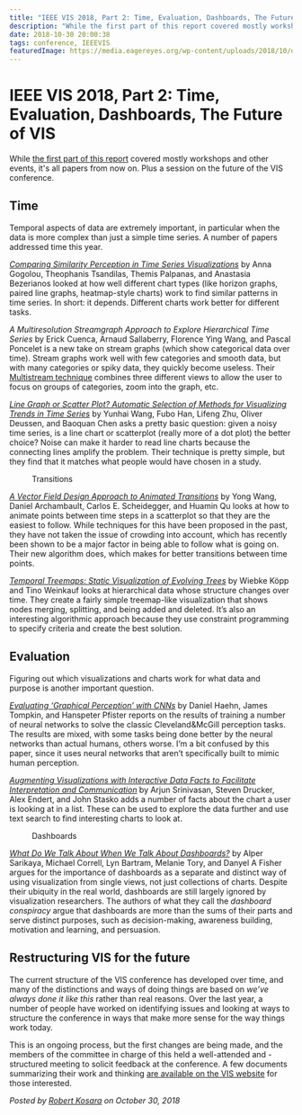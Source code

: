 ```yaml
---
title: "IEEE VIS 2018, Part 2: Time, Evaluation, Dashboards, The Future of VIS"
description: "While the first part of this report covered mostly workshops and other events, it's all papers from now on. Plus a session on the future of the VIS conference."
date: 2018-10-30 20:00:38
tags: conference, IEEEVIS
featuredImage: https://media.eagereyes.org/wp-content/uploads/2018/10/dashboard-clusters.png
---
```


# IEEE VIS 2018, Part 2: Time, Evaluation, Dashboards, The Future of VIS

While <a href="/blog/2018/ieee-vis-2018-viscomm-visinpractice-beliv-best-papers">the first part of this report</a> covered mostly workshops and other events, it's all papers from now on. Plus a session on the future of the VIS conference. 

## Time

Temporal aspects of data are extremely important, in particular when the data is more complex than just a simple time series. A number of papers addressed time this year.

<a href="https://hal.inria.fr/hal-01845008"><em>Comparing Similarity Perception in Time Series Visualizations</em></a> by Anna Gogolou, Theophanis Tsandilas, Themis Palpanas, and Anastasia Bezerianos looked at how well different chart types (like horizon graphs, paired line graphs, heatmap-style charts) work to find similar patterns in time series. In short: it depends. Different charts work better for different tasks.

<em>A Multiresolution Streamgraph Approach to Explore Hierarchical Time Series</em> by Erick Cuenca, Arnaud Sallaberry, Florence Ying Wang, and Pascal Poncelet is a new take on stream graphs (which show categorical data over time). Stream graphs work well with few categories and smooth data, but with many categories or spiky data, they quickly become useless. Their <a href="http://advanse.lirmm.fr/multistream/">Multistream technique</a> combines three different views to allow the user to focus on groups of categories, zoom into the graph, etc.

<a href="http://www.yunhaiwang.org/vis-selection/timeseries.html"><em>Line Graph or Scatter Plot? Automatic Selection of Methods for Visualizing Trends in Time Series</em></a> by Yunhai Wang, Fubo Han, Lifeng Zhu, Oliver Deussen, and Baoquan Chen asks a pretty basic question: given a noisy time series, is a line chart or scatterplot (really more of a dot plot) the better choice? Noise can make it harder to read line charts because the connecting lines amplify the problem. Their technique is pretty simple, but they find that it matches what people would have chosen in a study.

<figure class="wp-block-image"><img src="https://media.eagereyes.org/wp-content/uploads/2018/10/transitions.png" alt="" class="wp-image-10905"/><figcaption>Transitions</figcaption></figure>

<a href="http://home.cse.ust.hk/~ywangct/proj/vf_animation.html"><em>A Vector Field Design Approach to Animated Transitions</em></a> by Yong Wang, Daniel Archambault, Carlos E. Scheidegger, and Huamin Qu looks at how to animate points between time steps in a scatterplot so that they are the easiest to follow. While techniques for this have been proposed in the past, they have not taken the issue of crowding into account, which has recently been shown to be a major factor in being able to follow what is going on. Their new algorithm does, which makes for better transitions between time points.

<a href="http://www.csc.kth.se/~weinkauf/publications/abskoepp19a.html"><em>Temporal Treemaps: Static Visualization of Evolving Trees</em></a> by Wiebke Köpp and Tino Weinkauf looks at hierarchical data whose structure changes over time. They create a fairly simple treemap-like visualization that shows nodes merging, splitting, and being added and deleted. It’s also an interesting algorithmic approach because they use constraint programming to specify criteria and create the best solution.

## Evaluation

Figuring out which visualizations and charts work for what data and purpose is another important question.

<a href="https://danielhaehn.com/papers/?haehn2018evaluating"><em>Evaluating ‘Graphical Perception’ with CNNs</em></a> by Daniel Haehn, James Tompkin, and Hanspeter Pfister reports on the results of training a number of neural networks to solve the classic Cleveland&amp;McGill perception tasks. The results are mixed, with some tasks being done better by the neural networks than actual humans, others worse. I’m a bit confused by this paper, since it uses neural networks that aren’t specifically built to mimic human perception.

<a href="https://arjun010.github.io/projects/voder.html"><em>Augmenting Visualizations with Interactive Data Facts to Facilitate Interpretation and Communication</em></a> by Arjun Srinivasan, Steven Drucker, Alex Endert, and John Stasko adds a number of facts about the chart a user is looking at in a list. These can be used to explore the data further and use text search to find interesting charts to look at.

<figure class="wp-block-image"><img src="https://media.eagereyes.org/wp-content/uploads/2018/10/dashboard-clusters.png" alt="" class="wp-image-10904"/><figcaption>Dashboards</figcaption></figure>

<a href="https://alper.datav.is/publications/dashboards/"><em>What Do We Talk About When We Talk About Dashboards?</em></a> by Alper Sarikaya, Michael Correll, Lyn Bartram, Melanie Tory, and Danyel A Fisher argues for the importance of dashboards as a separate and distinct way of using visualization from single views, not just collections of charts. Despite their ubiquity in the real world, dashboards are still largely ignored by visualization researchers. The authors of what they call the <em>dashboard conspiracy</em> argue that dashboards are more than the sums of their parts and serve distinct purposes, such as decision-making, awareness building, motivation and learning, and persuasion.

## Restructuring VIS for the future

The current structure of the VIS conference has developed over time, and many of the distinctions and ways of doing things are based on <em>we’ve always done it like this</em> rather than real reasons. Over the last year, a number of people have worked on identifying issues and looking at ways to structure the conference in ways that make more sense for the way things work today.

This is an ongoing process, but the first changes are being made, and the members of the committee in charge of this held a well-attended and -structured meeting to solicit feedback at the conference. A few documents summarizing their work and thinking <a href="http://ieeevis.org/governance/restructuring">are available on the VIS website</a> for those interested.


_Posted by <a href="/about">Robert Kosara</a> on October 30, 2018_


